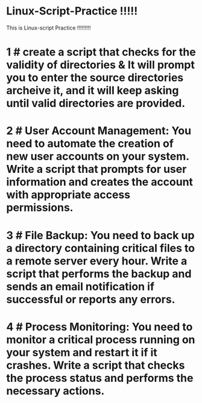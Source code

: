 # Linux-Script-Practice !!!!!
This is Linux-script Practice !!!!!!!!!

# 1 # create a script that checks for the validity of directories & It will prompt you to enter the source directories archeive it, and it will keep asking until valid directories are provided.
# 2 # User Account Management: You need to automate the creation of new user accounts on your system. Write a script that prompts for user information and creates the account with appropriate access permissions.
# 3 # File Backup: You need to back up a directory containing critical files to a remote server every hour. Write a script that performs the backup and sends an email notification if successful or reports any errors.
# 4 # Process Monitoring: You need to monitor a critical process running on your system and restart it if it crashes. Write a script that checks the process status and performs the necessary actions.
